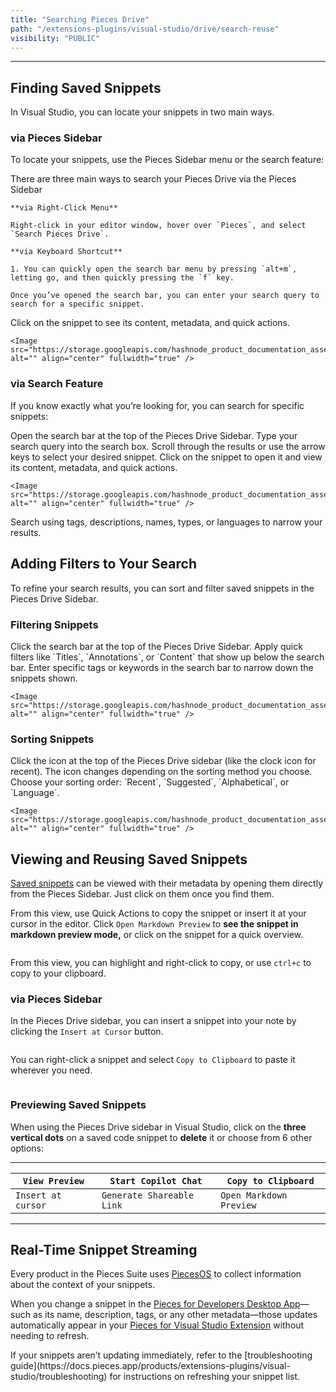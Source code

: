 ```yaml
---
title: "Searching Pieces Drive"
path: "/extensions-plugins/visual-studio/drive/search-reuse"
visibility: "PUBLIC"
---
```

***

## Finding Saved Snippets

In Visual Studio, you can locate your snippets in two main ways.

### via Pieces Sidebar

To locate your snippets, use the Pieces Sidebar menu or the search feature:

<Steps>
  <Step title="Open the Pieces Drive">
    There are three main ways to search your Pieces Drive via the Pieces Sidebar

    **via Right-Click Menu**

    Right-click in your editor window, hover over `Pieces`, and select `Search Pieces Drive`.

    **via Keyboard Shortcut**

    1. You can quickly open the search bar menu by pressing `alt+m`, letting go, and then quickly pressing the `f` key.

    Once you’ve opened the search bar, you can enter your search query to search for a specific snippet.
  </Step>

  <Step title="Open a Snippet">
    Click on the snippet to see its content, metadata, and quick actions.

    <Image src="https://storage.googleapis.com/hashnode_product_documentation_assets/visual_studio_extension_assets/using_snippets/saving_snippets/opening_snippet_markdown.gif" alt="" align="center" fullwidth="true" />
  </Step>
</Steps>

### via Search Feature

If you know exactly what you’re looking for, you can search for specific snippets:

<Steps>
  <Step title="Click the Search Bar">
    Open the search bar at the top of the Pieces Drive Sidebar.
  </Step>

  <Step title="Enter Your Search Query">
    Type your search query into the search box.
  </Step>

  <Step title="Navigate the Results">
    Scroll through the results or use the arrow keys to select your desired snippet.
  </Step>

  <Step title="Open the Snippet">
    Click on the snippet to open it and view its content, metadata, and quick actions.

    <Image src="https://storage.googleapis.com/hashnode_product_documentation_assets/visual_studio_extension_assets/using_snippets/saving_snippets/searching_snippets.gif" alt="" align="center" fullwidth="true" />
  </Step>
</Steps>

<Callout type="tip">
  Search using tags, descriptions, names, types, or languages to narrow your results.
</Callout>

## Adding Filters to Your Search

To refine your search results, you can sort and filter saved snippets in the Pieces Drive Sidebar.

### Filtering Snippets

<Steps>
  <Step title="Click on the Search Bar">
    Click the search bar at the top of the Pieces Drive Sidebar.
  </Step>

  <Step title="Use Quick Filters">
    Apply quick filters like `Titles`, `Annotations`, or `Content` that show up below the search bar.
  </Step>

  <Step title="Filter by Tags or Keywords">
    Enter specific tags or keywords in the search bar to narrow down the snippets shown.

    <Image src="https://storage.googleapis.com/hashnode_product_documentation_assets/visual_studio_extension_assets/using_snippets/saving_snippets/filtering_snippets.gif" alt="" align="center" fullwidth="true" />
  </Step>
</Steps>

### Sorting Snippets

<Steps>
  <Step title="Click the Sorting Icon">
    Click the icon at the top of the Pieces Drive sidebar (like the clock icon for recent). The icon changes depending on the sorting method you choose.
  </Step>

  <Step title="Choose Sorting Order">
    Choose your sorting order: `Recent`, `Suggested`, `Alphabetical`, or `Language`.

    <Image src="https://storage.googleapis.com/hashnode_product_documentation_assets/visual_studio_extension_assets/using_snippets/saving_snippets/sorting_snippets.gif" alt="" align="center" fullwidth="true" />
  </Step>
</Steps>

## Viewing and Reusing Saved Snippets

[Saved snippets](https://docs.pieces.app/products/extensions-plugins/visual-studio/drive/save-snippets) can be viewed with their metadata by opening them directly from the Pieces Sidebar. Just click on them once you find them.

From this view, use Quick Actions to copy the snippet or insert it at your cursor in the editor. Click `Open Markdown Preview` to **see the snippet in markdown preview mode,** or click on the snippet for a quick overview.

<Image src="https://storage.googleapis.com/hashnode_product_documentation_assets/visual_studio_extension_assets/using_snippets/using_snippets_MAIN/opened_markdown_snippet.png" alt="" align="center" fullwidth="true" />

From this view, you can highlight and right-click to copy, or use `ctrl+c` to copy to your clipboard.

### via Pieces Sidebar

In the Pieces Drive sidebar, you can insert a snippet into your note by clicking the `Insert at Cursor` button.

<Image src="https://storage.googleapis.com/hashnode_product_documentation_assets/visual_studio_extension_assets/using_snippets/saving_snippets/inserting_snippet_via_drive.gif" alt="" align="center" fullwidth="true" />

You can right-click a snippet and select `Copy to Clipboard` to paste it wherever you need.

<Image src="https://storage.googleapis.com/hashnode_product_documentation_assets/visual_studio_extension_assets/using_snippets/search_resuse/hovering_over_copy_to_clipboard.png" alt="" align="center" fullwidth="true" />

### Previewing Saved Snippets

When using the Pieces Drive sidebar in Visual Studio, click on the **three vertical dots** on a saved code snippet to **delete** it or choose from 6 other options:

***

| `View Preview`     | `Start Copilot Chat`      | `Copy to Clipboard`     |
| ------------------ | ------------------------- | ----------------------- |
| `Insert at cursor` | `Generate Shareable Link` | `Open Markdown Preview` |

***

## Real-Time Snippet Streaming

Every product in the Pieces Suite uses [PiecesOS](https://docs.pieces.app/products/core-dependencies/pieces-os) to collect information about the context of your snippets.

When you change a snippet in the [Pieces for Developers Desktop App](https://docs.pieces.app/products/desktop)—such as its name, description, tags, or any other metadata—those updates automatically appear in your [Pieces for Visual Studio Extension](https://marketplace.visualstudio.com/items?itemName=MeshIntelligentTechnologiesInc.PiecesVisualStudio) without needing to refresh.

<Callout type="info">
  If your snippets aren’t updating immediately, refer to the [troubleshooting guide](https://docs.pieces.app/products/extensions-plugins/visual-studio/troubleshooting) for instructions on refreshing your snippet list.
</Callout>
